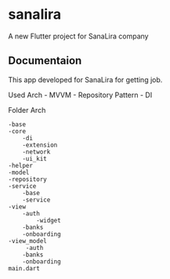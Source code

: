 # sanalira

A new Flutter project for SanaLira company

## Documentaion

This app developed for SanaLira for getting job.

Used Arch 
    - MVVM
    - Repository Pattern
    - DI

Folder Arch

    -base
    -core
        -di
        -extension
        -network
        -ui_kit
    -helper
    -model
    -repository
    -service
        -base
        -service
    -view
        -auth
            -widget
        -banks
        -onboarding
    -view_model
         -auth
        -banks
        -onboarding
    main.dart

